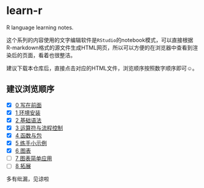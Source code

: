 # learn-r
R language learning notes.

这个系列的内容使用的文字编辑软件是`RStudio`的notebook模式，可以直接根据R-markdown格式的源文件生成HTML网页，所以可以方便的在浏览器中查看到渲染后的页面，看着也很整洁。

建议下载本仓库后，直接点击对应的HTML文件，浏览顺序按照数字顺序即可☺️。

## 建议浏览顺序

- [x] [0 写在前面](https://github.com/guoruibiao/learn-r/raw/master/0-写在前面.md)
- [x] [1 环境安装](https://github.com/guoruibiao/learn-r/blob/master/1-chapter.Rmd)
- [x] [2 基础语法](https://github.com/guoruibiao/learn-r/blob/master/2-chapter.Rmd)
- [x] [3 运算符与流程控制](https://github.com/guoruibiao/learn-r/blob/master/3-chapter.Rmd)
- [x] [4 函数与包](https://github.com/guoruibiao/learn-r/blob/master/4-chapter.Rmd)
- [x] [5 练手小示例](https://github.com/guoruibiao/learn-r/blob/master/5-chapter.Rmd)
- [x] [6 图表](https://github.com/guoruibiao/learn-r/blob/master/6-chapter.Rmd)
- [ ] [7 图表简单应用](https://github.com/guoruibiao/learn-r/blob/master/7-chapter.Rmd)
- [ ] [8 拓展](https://github.com/guoruibiao/learn-r/blob/master/8-chapter.Rmd)

多有纰漏，见谅啦
